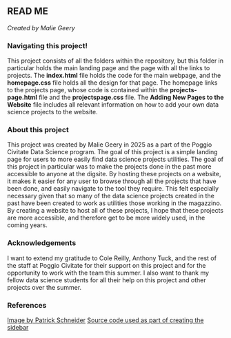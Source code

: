 ## READ ME
*Created by Malie Geery*

### Navigating this project!
This project consists of all the folders within the repository, but this folder in particular holds the main landing page and the page with all the links to projects. The **index.html** file holds the code for the main webpage, and the **homepage.css** file holds all the design for that page. The homepage links to the projects page, whose code is contained within the **projects-page.html** file and the **projectspage.css** file. The **Adding New Pages to the Website** file includes all relevant information on how to add your own data science projects to the website.

### About this project
This project was created by Malie Geery in 2025 as a part of the Poggio Civitate Data Science program. The goal of this project is a simple landing page for users to more easily find data science projects utilities. The goal of this project in particular was to make the projects done in the past more accessible to anyone at the digsite. By hosting these projects on a website, it makes it easier for any user to browse through all the projects that have been done, and easily navigate to the tool they require. This felt especially necessary given that so many of the data science projects created in the past have been created to work as utilities those working in the magazzino. By creating a website to host all of these projects, I hope that these projects are more accessible, and therefore get to be more widely used, in the coming years.

### Acknowledgements
I want to extend my gratitude to Cole Reilly, Anthony Tuck, and the rest of the staff at Poggio Civitate for their support on this project and for the opportunity to work with the team this summer. I also want to thank my fellow data science students for all their help on this project and other projects over the summer.

### References
[Image by Patrick Schneider](https://unsplash.com/photos/brown-concrete-building-Qackx5pq2ts)
[Source code used as part of creating the sidebar](https://www.youtube.com/watch?v=LjsCyH_5ERs)
